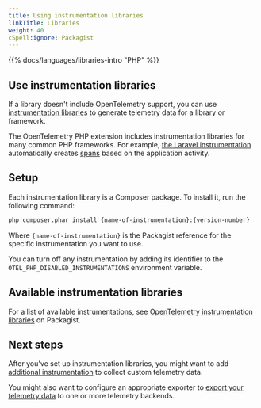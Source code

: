 ```yaml
---
title: Using instrumentation libraries
linkTitle: Libraries
weight: 40
cSpell:ignore: Packagist
---
```


{{% docs/languages/libraries-intro "PHP" %}}

## Use instrumentation libraries

If a library doesn't include OpenTelemetry support, you can use
[instrumentation libraries](/docs/specs/otel/glossary/#instrumentation-library)
to generate telemetry data for a library or framework.

The OpenTelemetry PHP extension includes instrumentation libraries for many
common PHP frameworks. For example,
[the Laravel instrumentation](https://github.com/open-telemetry/opentelemetry-php-contrib/tree/main/src/Instrumentation/Laravel)
automatically creates [spans](/docs/concepts/signals/traces/#spans) based on the
application activity.

## Setup

Each instrumentation library is a Composer package. To install it, run the
following command:

```sh
php composer.phar install {name-of-instrumentation}:{version-number}
```

Where `{name-of-instrumentation}` is the Packagist reference for the specific
instrumentation you want to use.

You can turn off any instrumentation by adding its identifier to the
`OTEL_PHP_DISABLED_INSTRUMENTATIONS` environment variable.

## Available instrumentation libraries

For a list of available instrumentations, see
[OpenTelemetry instrumentation libraries](https://packagist.org/search/?query=open-telemetry&tags=instrumentation)
on Packagist.

## Next steps

After you've set up instrumentation libraries, you might want to add
[additional instrumentation](/docs/languages/php/instrumentation) to collect
custom telemetry data.

You might also want to configure an appropriate exporter to
[export your telemetry data](/docs/languages/php/exporters) to one or more
telemetry backends.

